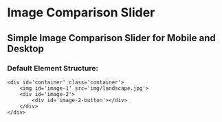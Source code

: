 <h1>Image Comparison Slider</h1>
<h2>Simple Image Comparison Slider for Mobile and Desktop</h2>

<h3>Default Element Structure:</h3>
<pre><code>&lt;div id='container' class='container'&gt;
    &lt;img id='image-1' src='img/landscape.jpg'&gt;
    &lt;div id='image-2'&gt;
        &lt;div id='image-2-button'&gt;&lt;/div&gt;
    &lt;/div&gt;
&lt;/div&gt;     
</code></pre>